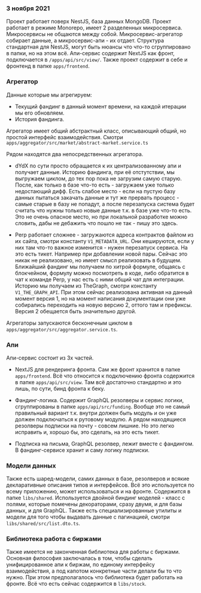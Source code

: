 ### 3 ноября 2021

Проект работает поверх NestJS, база данных MongoDB.
Проект работает в режиме Monorepo, имеет 2 разделенных микросервиса.
Микросервисы не общаются между собой.
Микросервис-агрегатор собирает данные, а микросервис-апи - их отдает. 
Структура стандартная для NestJS, могут быть нюансы что что-то сгруппировано в папки,
но на этом всё.
Апи-сервис содержит NextJS как фронт, подключается в `/apps/api/src/view/`.
Также проект содержит в себе и фронтенд в папке `apps/frontend`.                                                     

### Агрегатор

Данные которые мы агрегируем:  
- Текущий фандинг в данный момент времени, на каждой итерации мы его обновляем.  
- История фандинга.  

Агрегатор имеет общий абстрактный класс, описывающий общий, но простой интерфейс взаимодействия.
Смотри `apps/aggregator/src/market/abstract-market.service.ts`  

Рядом находятся два непосредственных агрегатора.  

- dYdX по сути просто обращается к их централизованному апи и получает данные. Историю фандинга, при её отстутствии,
  мы выгружаем циклом, до тех пор пока не загрузим самую старую. После, как только в базе что-то есть - загружаем
  уже только недостающий дифф. Есть слабое место - если на пустую базу данных пытаться закачать данные и тут же
  прервать процесс - самые старые в базу не попадут, а после перезапуска система будет считать что нужны только
  новые данные т.к. в базе уже что-то есть. Это не очень опасное место, но при локальной разработке можно словить,
  дабы не дебажить что пошло не так - пишу это здесь.
                                                                                      

- Perp работает сложнее - загружаются адреса контрактов файлом из их сайта, смотри константу `V1_METADATA_URL`.
  Они кешируются, если у них там что-то важное изменится - нужен перезапуск сервиса. На это есть тикет.
  Например при добавлении новой пары. Сейчас это никак не реализовано, но имеет смысл реализовать в будущем.
  Ближайший фандинг мы получаем по хитрой формуле, общаясь с блокчейном, формулу можно посмотреть в коде,
  либо обратится в чат к команде Perp, у нас есть с ними общий чат для интеграции.
  Историю мы получаем из TheGraph, смотри константу `V1_THE_GRAPH_API`.
  При этом сейчас реализована активная на данный момент версия 1, но на момент написания документации
  они уже собирались переходить на новую версию 2, оттого там и префиксы. Версия 2 обещается быть значительно
  другой.
  
Агрегаторы запускаются бесконечным циклом в `apps/aggregator/src/aggregator.service.ts`.

### Апи

Апи-сервис состоит из 3х частей.

- NextJS для рендеринга фронта. Сам же фронт хранится в папке `apps/frontend`.
  Всё что относится к подключению фронта содержится в папке `apps/api/src/view`.
  Там всё достаточно стандартно и это лишь, по сути, бинд фронта к беку.
                

- Фандинг-логика. Содержит GraphQL резолверы и сервис логики,
  сгруппированы в папке `apps/api/src/funding`.
  Вообще это не самый правильный вариант т.к. внутри должен быть модуль и он уже
  должен подключаться к рутовому модулю. А рядом находящиеся резолверы подписки на
  почту - совсем лишние. Но это легко исправить и, хорошо бы, это сделать,
  на это есть тикет.
                                         

- Подписка на письма, GraphQL резолвер, лежит вместе с фандингом. В фандинг-сервисе
  хранит и саму логику подписки.
  
### Модели данных

Также есть шаред-модели, самих данных в базе, резолверов и всякие декларативные описания
типов и интерфейсов. Всё это используется по всему приложению, может использоваться и на фронте.
Содержится в папке `libs/shared`.
Используется двойной биндинг моделей - класс с полями, которые помечены декораторами, сразу двумя,
и для базы данных, и для GraphQL. Также есть специализированные утилиты и модели для того чтобы
выдавать данные с пагинацией, смотри `libs/shared/src/list.dto.ts`.

### Библиотека работа с биржами

Также имеется не законченная библиотека для работы с биржами. Основная философия заключалась в том, чтобы
сделать унифицированное апи к биржам, по единому интерфейсу взаимодействия, а под капотом конкретные
части делали бы то что нужно. При этом предполагалось что библиотека будет работать на фронте.
Всё что есть сейчас содержится в `libs/stock`.
                                                     




